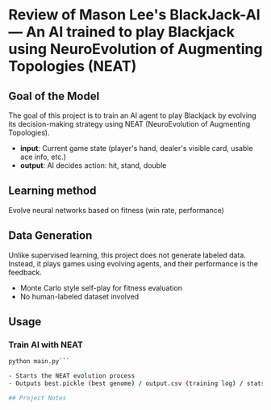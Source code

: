 # Review of Mason Lee's BlackJack-AI — An AI trained to play Blackjack using NeuroEvolution of Augmenting Topologies (NEAT)

## Goal of the Model
The goal of this project is to train an AI agent to play Blackjack by evolving its decision-making strategy using NEAT (NeuroEvolution of Augmenting Topologies).

- **input**: Current game state (player's hand, dealer's visible card, usable ace info, etc.)
- **output**: AI decides action: hit, stand, double

## Learning method
Evolve neural networks based on fitness (win rate, performance)

## Data Generation 
Unlike supervised learning, this project does not generate labeled data.
Instead, it plays games using evolving agents, and their performance is the feedback.

- Monte Carlo style self-play for fitness evaluation
- No human-labeled dataset involved

## Usage

### Train AI with NEAT
```bash
python main.py```

- Starts the NEAT evolution process
- Outputs best.pickle (best genome) / output.csv (training log) / stats.png (fitness curve)

## Project Notes

